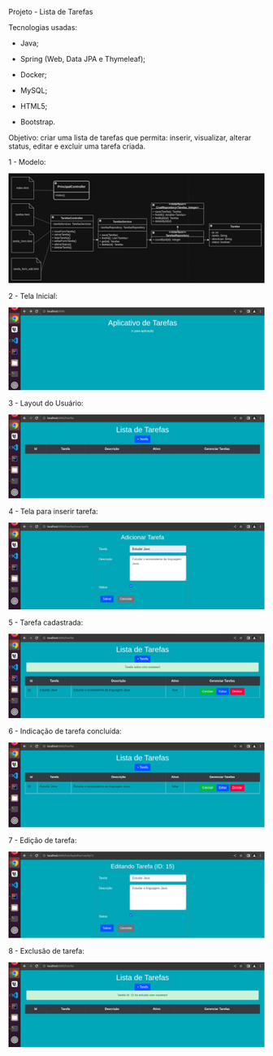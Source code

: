 Projeto - Lista de Tarefas

Tecnologias usadas:

- Java;

- Spring (Web, Data JPA e Thymeleaf);

- Docker;

- MySQL;

- HTML5;

- Bootstrap.

Objetivo: criar uma lista de tarefas que permita: inserir, visualizar, alterar status, editar e excluir uma tarefa criada.

1 - Modelo:

![alt text](https://github.com/lucianonevesln/java-spring-thymeleaf-docker-mysql-lista-tarefas/blob/main/img/img1.png)

2 - Tela Inicial:

![alt text](https://github.com/lucianonevesln/java-spring-thymeleaf-docker-mysql-lista-tarefas/blob/main/img/img2.png)

3 - Layout do Usuário:

![alt text](https://github.com/lucianonevesln/java-spring-thymeleaf-docker-mysql-lista-tarefas/blob/main/img/img3.png)

4 - Tela para inserir tarefa:

![alt text](https://github.com/lucianonevesln/java-spring-thymeleaf-docker-mysql-lista-tarefas/blob/main/img/img4.png)

5 - Tarefa cadastrada:

![alt text](https://github.com/lucianonevesln/java-spring-thymeleaf-docker-mysql-lista-tarefas/blob/main/img/img5.png)

6 - Indicação de tarefa concluída:

![alt text](https://github.com/lucianonevesln/java-spring-thymeleaf-docker-mysql-lista-tarefas/blob/main/img/img6.png)

7 - Edição de tarefa:

![alt text](https://github.com/lucianonevesln/java-spring-thymeleaf-docker-mysql-lista-tarefas/blob/main/img/img7.png)

8 - Exclusão de tarefa:

![alt text](https://github.com/lucianonevesln/java-spring-thymeleaf-docker-mysql-lista-tarefas/blob/main/img/img8.png)
